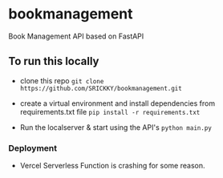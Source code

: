 # bookmanagement
 Book Management API based on FastAPI


## To run this locally

- clone this repo
```git clone https://github.com/SRICKKY/bookmanagement.git```

- create a virtual environment and install dependencies from requirements.txt file
```pip install -r requirements.txt```

- Run the localserver & start using the API's
```python main.py```


### Deployment

- Vercel Serverless Function is crashing for some reason.
